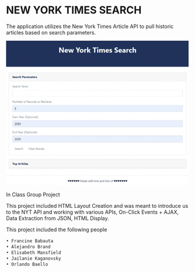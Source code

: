 # NEW YORK TIMES SEARCH

The application utilizes the New York Times Article API to pull historic articles
based on search parameters.
 
![New York Times API](https://github.com/jkaganovsky/Unit-6.3-Mini-Project-NYT-Search/blob/main/Images/nyt.gif)


In Class Group Project

 This project included HTML Layout Creation and was meant to introduce us to the NYT API and working
 with various APIs, On-Click Events + AJAX, Data Extraction from JSON, HTML Display.

 This project included the following people
	
	• Francine Babauta
	• Alejandro Brand
	• Elisabeth Mansfield
	• Jailanie Kaganovsky
	• Orlando Baello 


